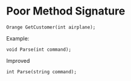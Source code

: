 # Poor Method Signature
```
Orange GetCustomer(int airplane);
```
Example:
```
void Parse(int command);
```
Improved
```
int Parse(string command);
```
